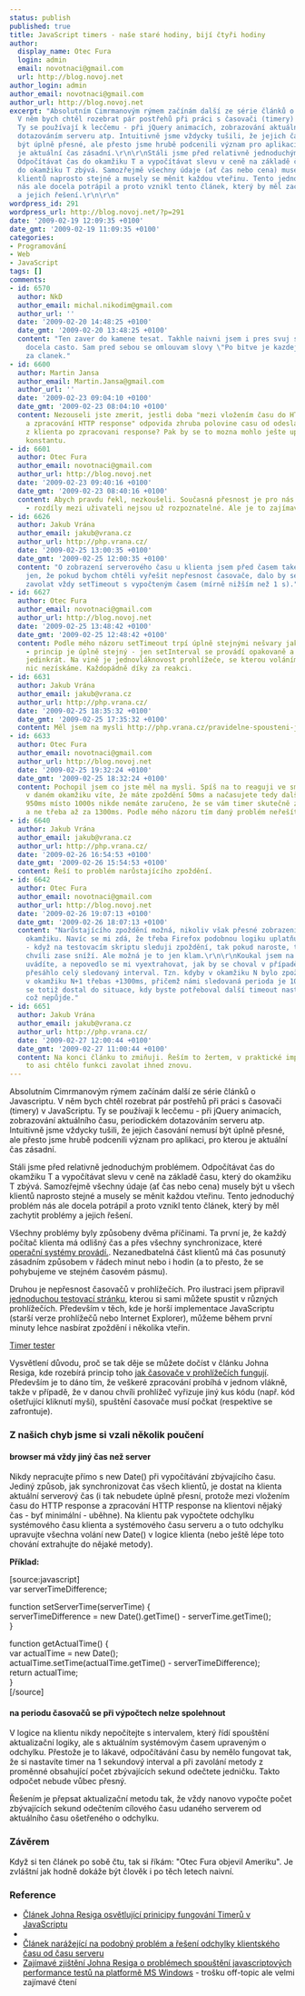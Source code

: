 ```yaml
---
status: publish
published: true
title: JavaScript timers - naše staré hodiny, bijí čtyři hodiny
author:
  display_name: Otec Fura
  login: admin
  email: novotnaci@gmail.com
  url: http://blog.novoj.net
author_login: admin
author_email: novotnaci@gmail.com
author_url: http://blog.novoj.net
excerpt: "Absolutním Cimrmanovým rýmem začínám další ze série článků o Javascriptu.
  V něm bych chtěl rozebrat pár postřehů při práci s časovači (timery) v JavaScriptu.
  Ty se používají k lecčemu - při jQuery animacích, zobrazování aktuálního času, periodickém
  dotazováním serveru atp. Intuitivně jsme vždycky tušili, že jejich časování nemusí
  být úplně přesné, ale přesto jsme hrubě podcenili význam pro aplikaci, pro kterou
  je aktuální čas zásadní.\r\n\r\nStáli jsme před relativně jednoduchým problémem.
  Odpočítávat čas do okamžiku T a vypočítávat slevu v ceně na základě času, který
  do okamžiku T zbývá. Samozřejmě všechny údaje (ať čas nebo cena) musely být u všech
  klientů naprosto stejné a musely se měnit každou vteřinu. Tento jednoduchý problém
  nás ale docela potrápil a proto vznikl tento článek, který by měl zachytit problémy
  a jejich řešení.\r\n\r\n"
wordpress_id: 291
wordpress_url: http://blog.novoj.net/?p=291
date: '2009-02-19 12:09:35 +0100'
date_gmt: '2009-02-19 11:09:35 +0100'
categories:
- Programování
- Web
- JavaScript
tags: []
comments:
- id: 6570
  author: NkD
  author_email: michal.nikodim@gmail.com
  author_url: ''
  date: '2009-02-20 14:48:25 +0100'
  date_gmt: '2009-02-20 13:48:25 +0100'
  content: "Ten zaver do kamene tesat. Takhle naivni jsem i pres svuj seniorsky vek
    docela casto. Sam pred sebou se omlouvam slovy \"Po bitve je kazdej general\".\r\n\r\nDiky
    za clanek."
- id: 6600
  author: Martin Jansa
  author_email: Martin.Jansa@gmail.com
  author_url: ''
  date: '2009-02-23 09:04:10 +0100'
  date_gmt: '2009-02-23 08:04:10 +0100'
  content: Nezouseli jste zmerit, jestli doba "mezi vložením času do HTTP response
    a zpracování HTTP response" odpovida zhruba polovine casu od odeslani requestu
    z klienta po zpracovani response? Pak by se to mozna mohlo ješte upravovat o tuto
    konstantu.
- id: 6601
  author: Otec Fura
  author_email: novotnaci@gmail.com
  author_url: http://blog.novoj.net
  date: '2009-02-23 09:40:16 +0100'
  date_gmt: '2009-02-23 08:40:16 +0100'
  content: Abych pravdu řekl, nezkoušeli. Současná přesnost je pro nás dostačující
    - rozdíly mezi uživateli nejsou už rozpoznatelné. Ale je to zajímavý nápad.
- id: 6626
  author: Jakub Vrána
  author_email: jakub@vrana.cz
  author_url: http://php.vrana.cz/
  date: '2009-02-25 13:00:35 +0100'
  date_gmt: '2009-02-25 12:00:35 +0100'
  content: "O zobrazení serverového času u klienta jsem před časem také psal: http://php.vrana.cz/zobrazeni-serveroveho-casu.php\r\n\r\nDoplním
    jen, že pokud bychom chtěli vyřešit nepřesnost časovače, dalo by se místo setInterval
    zavolat vždy setTimeout s vypočteným časem (mírně nižším než 1 s)."
- id: 6627
  author: Otec Fura
  author_email: novotnaci@gmail.com
  author_url: http://blog.novoj.net
  date: '2009-02-25 13:48:42 +0100'
  date_gmt: '2009-02-25 12:48:42 +0100'
  content: Podle mého názoru setTimeout trpí úplně stejnými nešvary jako setTimeout
    - princip je úplně stejný - jen setInterval se provádí opakovaně a setTimeout
    jedinkrát. Na vině je jednovláknovost prohlížeče, se kterou voláním jiné metody
    nic nezískáme. Každopádně díky za reakci.
- id: 6631
  author: Jakub Vrána
  author_email: jakub@vrana.cz
  author_url: http://php.vrana.cz/
  date: '2009-02-25 18:35:32 +0100'
  date_gmt: '2009-02-25 17:35:32 +0100'
  content: Měl jsem na mysli http://php.vrana.cz/pravidelne-spousteni-javascript-kodu.php
- id: 6633
  author: Otec Fura
  author_email: novotnaci@gmail.com
  author_url: http://blog.novoj.net
  date: '2009-02-25 19:32:24 +0100'
  date_gmt: '2009-02-25 18:32:24 +0100'
  content: Pochopil jsem co jste měl na mysli. Spíš na to reaguji ve smyslu - přestože
    v daném okamžiku víte, že máte zpoždění 50ms a načasujete tedy další timer na
    950ms místo 1000s nikde nemáte zaručeno, že se vám timer skutečně zavolá za 950ms
    a ne třeba až za 1300ms. Podle mého názoru tím daný problém neřešíte.
- id: 6640
  author: Jakub Vrána
  author_email: jakub@vrana.cz
  author_url: http://php.vrana.cz/
  date: '2009-02-26 16:54:53 +0100'
  date_gmt: '2009-02-26 15:54:53 +0100'
  content: Řeší to problém narůstajícího zpoždění.
- id: 6642
  author: Otec Fura
  author_email: novotnaci@gmail.com
  author_url: http://blog.novoj.net
  date: '2009-02-26 19:07:13 +0100'
  date_gmt: '2009-02-26 18:07:13 +0100'
  content: "Narůstajícího zpoždění možná, nikoliv však přesné zobrazení času v konkrétním
    okamžiku. Navíc se mi zdá, že třeba Firefox podobnou logiku uplatňuje již na setInterval
    - když na testovacím skriptu sleduji zpoždění, tak pokud naroste, tak se po nějaké
    chvíli zase sníží. Ale možná je to jen klam.\r\n\r\nKoukal jsem na ten kód, co
    uvádíte, a nepovedlo se mi vyextrahovat, jak by se choval v případě, že by zpoždění
    přesáhlo celý sledovaný interval. Tzn. kdyby v okamžiku N bylo zpoždění 0ms a
    v okamžiku N+1 třebas +1300ms, přičemž námi sledovaná perioda je 1000ms. Pak byste
    se totiž dostal do situace, kdy byste potřeboval další timeout nastavit na -300ms,
    což nepůjde."
- id: 6651
  author: Jakub Vrána
  author_email: jakub@vrana.cz
  author_url: http://php.vrana.cz/
  date: '2009-02-27 12:00:44 +0100'
  date_gmt: '2009-02-27 11:00:44 +0100'
  content: Na konci článku to zmiňuji. Řeším to žertem, v praktické implementaci by
    to asi chtělo funkci zavolat ihned znovu.
---
```

<p>Absolutním Cimrmanovým rýmem začínám další ze série článků o Javascriptu. V něm bych chtěl rozebrat pár postřehů při práci s časovači (timery) v JavaScriptu. Ty se používají k lecčemu - při jQuery animacích, zobrazování aktuálního času, periodickém dotazováním serveru atp. Intuitivně jsme vždycky tušili, že jejich časování nemusí být úplně přesné, ale přesto jsme hrubě podcenili význam pro aplikaci, pro kterou je aktuální čas zásadní.</p>
<p>Stáli jsme před relativně jednoduchým problémem. Odpočítávat čas do okamžiku T a vypočítávat slevu v ceně na základě času, který do okamžiku T zbývá. Samozřejmě všechny údaje (ať čas nebo cena) musely být u všech klientů naprosto stejné a musely se měnit každou vteřinu. Tento jednoduchý problém nás ale docela potrápil a proto vznikl tento článek, který by měl zachytit problémy a jejich řešení.</p>
<p><a id="more"></a><a id="more-291"></a></p>
<p>Všechny problémy byly způsobeny dvěma příčinami. Ta první je, že každý počítač klienta má odlišný čas a přes všechny synchronizace, které <a href="http://technet.microsoft.com/en-us/library/cc773013.aspx" target="_new">operační systémy provádí.</a>. Nezanedbatelná část klientů má čas posunutý zásadním způsobem v řádech minut nebo i hodin (a to přesto, že se pohybujeme ve stejném časovém pásmu).</p>
<p>Druhou je nepřesnost časovačů v prohlížečích. Pro ilustraci jsem připravil <a href="http://files.novoj.net/JavaScriptTimers/timers.html" target="_blank">jednoduchou testovací stránku</a>, kterou si sami můžete spustit v různých prohlížečích. Především v těch, kde je horší implementace JavaScriptu (starší verze prohlížečů nebo Internet Explorer), můžeme během první minuty lehce nasbírat zpoždění i několika vteřin.</p>
<p><a href="http://files.novoj.net/JavaScriptTimers/timers.html" target="_blank">Timer tester</a></p>
<p>Vysvětlení důvodu, proč se tak děje se můžete dočíst v článku Johna Resiga, kde rozebírá princip toho <a href="http://css.dzone.com/news/how-javascript-timers-work" target="_new">jak časovače v prohlížečích fungují</a>. Především je to dáno tím, že veškeré zpracování probíhá v jednom vlákně, takže v případě, že v danou chvíli prohlížeč vyřizuje jiný kus kódu (např. kód ošetřující kliknutí myši), spuštění časovače musí počkat (respektive se zafrontuje).</p>
<h3>Z našich chyb jsme si vzali několik poučení</h3>
<h4>browser má vždy jiný čas než server </h4>
<p>Nikdy nepracujte přímo s new Date() při vypočítávání zbývajícího času. Jediný způsob, jak synchronizovat čas všech klientů, je dostat na klienta aktuální serverový čas (i tak nebudete úplně přesní, protože mezi vložením času do HTTP response a zpracování HTTP response na klientovi nějaký čas - byť minimální - uběhne). Na klientu pak vypočtete odchylku systémového času klienta a systémového času serveru a o tuto odchylku upravujte všechna volání new Date() v logice klienta (nebo ještě lépe toto chování extrahujte do nějaké metody).</p>
<p><strong>Příklad:</strong></p>
<p>[source:javascript]<br />
var serverTimeDifference;</p>
<p>function setServerTime(serverTime) {<br />
   serverTimeDifference = new Date().getTime() - serverTime.getTime();<br />
}</p>
<p>function getActualTime() {<br />
   var actualTime = new Date();<br />
   actualTime.setTime(actualTime.getTime() - serverTimeDifference);<br />
   return actualTime;<br />
}<br />
[/source]</p>
<h4>na periodu časovačů se při výpočtech nelze spolehnout</h4>
<p>V logice na klientu nikdy nepočítejte s intervalem, který řídí spouštění aktualizační logiky, ale s aktuálním systémovým časem upraveným o odchylku. Přestože je to lákavé, odpočítávání času by nemělo fungovat tak, že si nastavíte timer na 1 sekundový interval a při zavolání metody z proměnné obsahující počet zbývajících sekund odečtete jedničku. Takto odpočet nebude vůbec přesný.</p>
<p>Řešením je přepsat aktualizační metodu tak, že vždy nanovo vypočte počet zbývajících sekund odečtením cílového času udaného serverem od aktuálního času ošetřeného o odchylku.</p>
<h3>Závěrem</h3>
<p>Když si ten článek po sobě čtu, tak si říkám: "Otec Fura objevil Ameriku". Je zvláštní jak hodně dokáže být člověk i po těch letech naivní.</p>
<h3>Reference</h3>
<ul>
<li><a href="http://css.dzone.com/news/how-javascript-timers-work" target="_blank">Článek Johna Resiga osvětlující prinicipy fungování Timerů v JavaScriptu</a></li>
<li><a href="http://ajaxian.com/archives/timing-in-javascript-and-browsers-cant-be-trusted" target="_blank"></a></li>
<li><a href="http://www.shearersoftware.com/software/web-tools/clock/" target="_blank">Článek narážející na podobný problém a řešení odchylky klientského času od času serveru</a></li>
<li><a href="http://ejohn.org/blog/accuracy-of-javascript-time/" target="_blank">Zajímavé zjištění Johna Resiga o problémech spouštění javascriptových performance testů na platformě MS Windows</a> - trošku off-topic ale velmi zajímavé čtení</li>
</ul>
